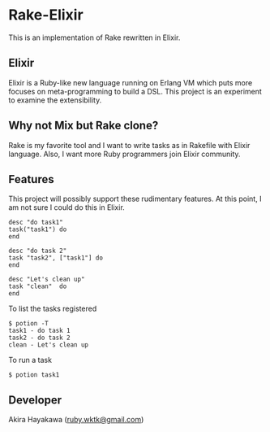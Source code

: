 # Rake-Elixir

This is an implementation of Rake rewritten in Elixir.

## Elixir

Elixir is a Ruby-like new language running on Erlang VM
which puts more focuses on meta-programming to build a DSL.
This project is an experiment to examine the extensibility.

## Why not Mix but Rake clone?

Rake is my favorite tool and I want to write tasks as in Rakefile
with Elixir language. Also, I want more Ruby programmers join 
Elixir community.

## Features

This project will possibly support these rudimentary features.
At this point, I am not sure I could do this in Elixir.

```
desc "do task1"
task("task1") do 
end

desc "do task 2"
task "task2", ["task1"] do
end

desc "Let's clean up" 
task "clean"  do
end
```

To list the tasks registered

```
$ potion -T
task1 - do task 1
task2 - do task 2
clean - Let's clean up
```

To run a task

```
$ potion task1
```

## Developer

Akira Hayakawa (ruby.wktk@gmail.com)
